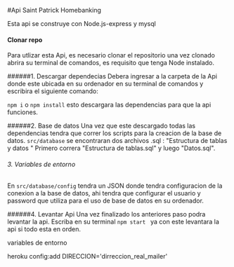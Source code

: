 #Api Saint Patrick  Homebanking

Esta api se construye con Node.js-express y mysql


#### Clonar repo
Para utlizar esta Api, es necesario clonar el repositorio una vez clonado abrira su terminal de comandos, es requisito que tenga Node instalado.

######1. Descargar dependecias
Debera ingresar a la carpeta de la Api donde este ubicada en su ordenador en su terminal de comandos y escribira el siguiente comando:

`npm i` o `npm install` esto descargara las dependencias para que la api funciones.

######2. Base de datos
Una vez que este descargado todas las dependencias tendra que correr los scripts para la creacion de la base de datos.
`src/database` se encontraran dos archivos .sql : "Estructura de tablas y datos "
Primero correra "Estructura de tablas.sql" y luego "Datos.sql".

###### 3. Variables de entorno
En `src/database/config` tendra un JSON donde tendra configuracion de la conexion a la base de datos, ahi tendra que configurar el usuario y password que utiliza para el uso de base de datos en su ordenador.

######4. Levantar Api
Una vez finalizado los anteriores paso podra levantar la api.
Escriba en su terminal `npm start ` ya con este levantara la api si todo esta en orden.

variables de entorno

heroku config:add DIRECCION='dirreccion_real_mailer'
